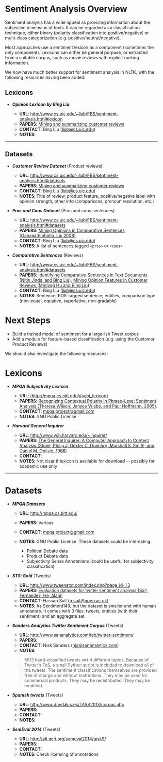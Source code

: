 # Sentiment Analysis Overview

Sentiment analysis has a wide appeal as providing information about the subjective dimension of texts. It can be regarded as a classification technique, either binary (polarity classification into positive/negative) or multi-class categorization (e.g. positive/neutral/negative). 

Most approaches use a sentiment lexicon as a component (sometimes the only component). Lexicons can either be general purpose, or extracted from a suitable corpus, such as movie reviews with explicit ranking information. 

We now have much better support for sentiment analysis in NLTK, with the following resources having been added:

## Lexicons

- ***Opinion Lexicon by Bing Liu***

  - **URL**: http://www.cs.uic.edu/~liub/FBS/sentiment-analysis.html#lexicon
  - **PAPERS**: [Mining and summarizing customer reviews](http://www.cs.uic.edu/~liub/publications/kdd04-revSummary.pdf)
  - **CONTACT**: Bing Liu (liub@cs.uic.edu)
  - **NOTES**:

----------------------

## Datasets

- ***Customer Review Dataset*** (Product reviews)

  - **URL**: http://www.cs.uic.edu/~liub/FBS/sentiment-analysis.html#datasets
  - **PAPERS**: [Mining and summarizing customer reviews](http://www.cs.uic.edu/~liub/publications/kdd04-revSummary.pdf)
  - **CONTACT**: Bing Liu (liub@cs.uic.edu)
  - **NOTES**: Title of review, product feature, positive/negative label with opinion strength, other info (comparisons, pronoun resolution, etc.)


- ***Pros and Cons Dataset*** (Pros and cons sentences)

  - **URL**: http://www.cs.uic.edu/~liub/FBS/sentiment-analysis.html#datasets
  - **PAPERS**: [Mining Opinions in Comparative Sentences (Ganapathibhotla, Liu 2008)](http://www.cs.uic.edu/~liub/FBS/Coling-2008-camera-ready.pdf)
  - **CONTACT**: Bing Liu (liub@cs.uic.edu)
  - **NOTES**: A list of sentences tagged `<pros>` or `<cons>`

- ***Comparative Sentences*** (Reviews)

  - **URL**: http://www.cs.uic.edu/~liub/FBS/sentiment-analysis.html#datasets
  - **PAPERS**: [Identifying Comparative Sentences in Text Documents (Nitin Jindal and Bing Liu)](http://www.cs.uic.edu/~liub/publications/sigir06-comp.pdf), [Mining Opinion Features in Customer Reviews (Minqing Hu and Bing Liu)](http://www.cs.uic.edu/~liub/publications/aaai04-featureExtract.pdf)
  - **CONTACT**: Bing Liu (liub@cs.uic.edu)
  - **NOTES**: Sentence, POS-tagged sentence, entities, comparison type (non-equal, equative, superlative, non-gradable)


# Next Steps


* Build a trained model of sentiment for a large-ish Tweet corpus
* Add a module for feature-based classification (e.g. using the Customer Product Reviews)

We should also investigate the following resources:


# Lexicons

- ***MPQA Subjectivity Lexicon***

  - **URL**: [http://mpqa.cs.pitt.edu/#subj_lexicon]
  - **PAPERS**: [Recognizing Contextual Polarity in Phrase-Level Sentiment Analysis (Theresa Wilson, Janyce Wiebe, and Paul Hoffmann, 2005)](http://people.cs.pitt.edu/~wiebe/pubs/papers/emnlp05polarity.pdf).
  - **CONTACT**: mpqa.project@gmail.com
  - **NOTES**: GNU Public License


- ***Harvard General Inquirer***
  - **URL**: http://www.wjh.harvard.edu/~inquirer/
  - **PAPERS**: [The General Inquirer: A Computer Approach to Content Analysis (Stone, Philip J; Dexter C. Dunphry; Marshall S. Smith; and Daniel M. Ogilvie. 1966)](http://psycnet.apa.org/psycinfo/1967-04539-000)
  - **CONTACT**:
  - **NOTES**: Not clear if lexicon is available for download -- possibly for academic use only


----------------------

# Datasets

- ***MPQA Datasets***

  - **URL**: http://mpqa.cs.pitt.edu/
  - **PAPERS**: Various
  - **CONTACT**: mpqa.project@gmail.com
  - **NOTES**: GNU Public License. These datasets could be interesting.

    - Political Debate data
    - Product Debate data
    - Subjectivity Sense Annotations (could be useful for subjectivity classification)



- ***STS-Gold*** (Tweets)

  - **URL**: http://www.tweenator.com/index.php?page_id=13
  - **PAPERS**: [Evaluation datasets for twitter sentiment analysis (Saif, Fernandez, He, Alani)](http://ceur-ws.org/Vol-1096/paper1.pdf)
  - **CONTACT**: Hassan Saif (h.saif@open.ac.uk)
  - **NOTES**: As Sentiment140, but the dataset is smaller and with human annotators. It comes with 3 files: tweets, entities (with their sentiment) and an aggregate set.

- ***Sanders Analytics Twitter Sentiment Corpus*** (Tweets)

  - **URL**: http://www.sananalytics.com/lab/twitter-sentiment/
  - **PAPERS**:
  - **CONTACT**: Niek Sanders (njs@sananalytics.com)
  - **NOTES**:

  > 5513 hand-classified tweets wrt 4 different topics. Because of Twitter’s ToS, a small Python script is included to download all of the tweets. The sentiment classifications themselves are provided free of charge and without restrictions. They may be used for commercial products. They may be redistributed. They may be modified.

- ***Spanish tweets*** (Tweets)

  - **URL**: http://www.daedalus.es/TASS2013/corpus.php
  - **PAPERS**:
  - **CONTACT**:
  - **NOTES**:

- ***SemEval 2014*** (Tweets)

  - **URL**: http://alt.qcri.org/semeval2014/task9/
  - **PAPERS**:
  - **CONTACT**:
  - **NOTES**: Check licensing of annotations


